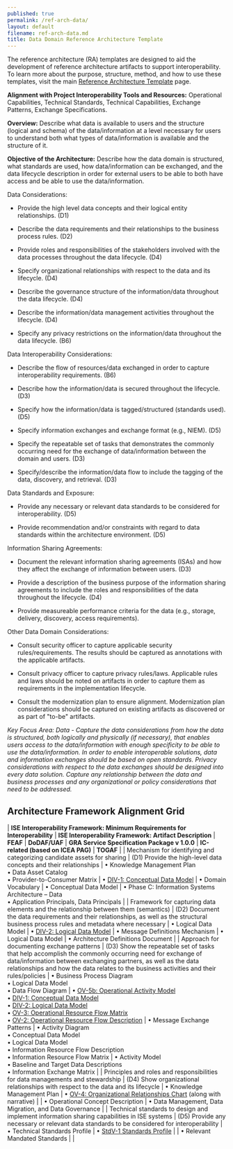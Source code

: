 ```yaml
---
published: true
permalink: /ref-arch-data/
layout: default
filename: ref-arch-data.md
title: Data Domain Reference Architecture Template
---
```


The reference architecture (RA) templates are designed to aid the development of reference architecture artifacts to support interoperability. To learn more about the purpose, structure, method, and how to use these templates, visit the main [Reference Architecture Template](/ref-arch-template) page.

**Alignment with Project Interoperability Tools and Resources:** Operational Capabilities, Technical Standards, Technical Capabilities, Exchange Patterns, Exchange Specifications.

**Overview:** Describe what data is available to users and the structure (logical and schema) of the data/information at a level necessary for users to understand both what types of data/information is available and the structure of it.

**Objective of the Architecture:** Describe how the data domain is structured, what standards are used, how data/information can be exchanged, and the data lifecycle description in order for external users to be able to both have access and be able to use the data/information.

Data Considerations:

* Provide the high level data concepts and their logical entity relationships. (D1)

* Describe the data requirements and their relationships to the business process rules. (D2)

* Provide roles and responsibilities of the stakeholders involved with the data processes throughout the data lifecycle. (D4)

* Specify organizational relationships with respect to the data and its lifecycle. (D4)

* Describe the governance structure of the information/data throughout the data lifecycle. (D4)

* Describe the information/data management activities throughout the lifecycle. (D4)

* Specify any privacy restrictions on the information/data throughout the data lifecycle. (B6)

Data Interoperability Considerations:

* Describe the flow of resources/data exchanged in order to capture interoperability requirements. (B6)

* Describe how the information/data is secured throughout the lifecycle. (D3)

* Specify how the information/data is tagged/structured (standards used). (D5)

* Specify information exchanges and exchange format (e.g., NIEM). (D5)

* Specify the repeatable set of tasks that demonstrates the commonly occurring need for the exchange of data/information between the domain and users. (D3)

* Specify/describe the information/data flow to include the tagging of the data, discovery, and retrieval. (D3)

Data Standards and Exposure:

* Provide any necessary or relevant data standards to be considered for interoperability. (D5)

* Provide recommendation and/or constraints with regard to data standards within the architecture environment. (D5)

Information Sharing Agreements:

* Document the relevant information sharing agreements (ISAs) and how they affect the exchange of information between users. (D3)

* Provide a description of the business purpose of the information sharing agreements to include the roles and responsibilities of the data throughout the lifecycle. (D4)

* Provide measureable performance criteria for the data (e.g., storage, delivery, discovery, access requirements).

Other Data Domain Considerations:

* Consult security officer to capture applicable security rules/requirements. The results should be captured as annotations with the applicable artifacts.

* Consult privacy officer to capture privacy rules/laws. Applicable rules and laws should be noted on artifacts in order to capture them as requirements in the implementation lifecycle.

* Consult the modernization plan to ensure alignment. Modernization plan considerations should be captured on existing artifacts as discovered or as part of "to-be" artifacts.

*Key Focus Area: Data - Capture the data considerations from how the data is structured, both logically and physically (if necessary), that enables users access to the data/information with enough specificity to be able to use the data/information. In order to enable interoperable solutions, data and information exchanges should be based on open standards. Privacy considerations with respect to the data exchanges should be designed into every data solution. Capture any relationship between the data and business processes and any organizational or policy considerations that need to be addressed.*

## Architecture Framework Alignment Grid

| **ISE Interoperability Framework: Minimum Requirements for Interoperability** | **ISE Interoperability Framework: Artifact Description** | **FEAF** | **DoDAF/UAF** | **GRA Service Specification Package v 1.0.0** | **IC-related (based on ICEA PAG)** | **TOGAF** |
| Mechanism for identifying and categorizing candidate assets for sharing | (D1) Provide the high-level data concepts and their relationships | • Knowledge Management Plan <br/> • Data Asset Catalog <br/> • Provider-to-Consumer Matrix | • [DIV-1: Conceptual Data Model](http://dodcio.defense.gov/dodaf20/dodaf20_div1.aspx) | • Domain Vocabulary | •&nbsp;Conceptual Data Model | • Phase C: Information Systems Architecture – Data <br/> • Application Principals, Data Principals |
| Framework for capturing data elements and the relationship between them (semantics) | (D2) Document the data requirements and their relationships, as well as the structural business process rules and metadata where necessary | • Logical Data Model | • [DIV-2: Logical Data Model](http://dodcio.defense.gov/dodaf20/dodaf20_div2.aspx) | • Message Definitions Mechanism | • Logical Data Model | • Architecture Definitions Document |
| Approach for documenting exchange patterns | (D3) Show the repeatable set of tasks that help accomplish the commonly occurring need for exchange of data/information between exchanging partners, as well as the data relationships and how the data relates to the business activities and their rules/policies | • Business Process Diagram <br/> • Logical Data Model <br/> • Data Flow Diagram | • [OV-5b: Operational Activity Model](http://dodcio.defense.gov/dodaf20/dodaf20_ov5ab.aspx) <br/> • [DIV-1: Conceptual Data Model](http://dodcio.defense.gov/dodaf20/dodaf20_div1.aspx) <br/> • [DIV-2: Logical Data Model](http://dodcio.defense.gov/dodaf20/dodaf20_div2.aspx) <br/> • [OV-3: Operational Resource Flow Matrix](http://dodcio.defense.gov/dodaf20/dodaf20_ov3.aspx) <br/> • [OV-2: Operational Resource Flow Description](http://dodcio.defense.gov/dodaf20/dodaf20_ov2.aspx) | • Message Exchange Patterns |  • Activity Diagram <br/> • Conceptual Data Model <br/> • Logical Data Model <br/> •&nbsp;Information Resource Flow Description <br/> •&nbsp;Information Resource Flow Matrix | • Activity Model <br/> • Baseline and Target Data Descriptions <br/> • Information Exchange Matrix |
| Principles and roles and responsibilities for data managements and stewardship | (D4) Show organizational relationships with respect to the data and its lifecycle | • Knowledge Management Plan | • [OV-4: Organizational Relationships Chart](http://dodcio.defense.gov/dodaf20/dodaf20_ov4.aspx) (along with narrative) | | •&nbsp;Operational Concept Description | • Data Management, Data Migration, and Data Governance |
| Technical standards to design and implement information sharing capabilities in ISE systems | (D5) Provide any necessary or relevant data standards to be considered for interoperability | • Technical Standards Profile | • [StdV-1 Standards Profile](http://dodcio.defense.gov/dodaf20/dodaf20_stdv1.aspx) | | • Relevant Mandated Standards | |

